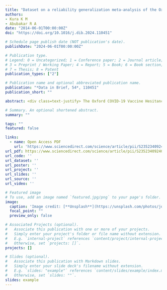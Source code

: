 ```yaml
---
title: "Dataset on a reliability generalization meta-analysis of the Oxford COVID-19 vaccine hesitancy scale"
authors:
- Kura K M
- Abubakar R A
date: "2014-06-01T00:00:00Z"
doi: "https://doi.org/10.1016/j.dib.2024.110451"

# Schedule page publish date (NOT publication's date).
publishDate: "2024-06-01T00:00:00Z"

# Publication type.
# Legend: 0 = Uncategorized; 1 = Conference paper; 2 = Journal article;
# 3 = Preprint / Working Paper; 4 = Report; 5 = Book; 6 = Book section;
# 7 = Thesis; 8 = Patent
publication_types: ["2"]

# Publication name and optional abbreviated publication name.
publication: "*Data in Brief, 54*, 110451"
publication_short: ""

abstract: <div class=text-justify> The Oxford COVID-19 Vaccine Hesitancy Scale is a 7-item psychometric scale developed by Freeman and colleagues a year after detecting the first case of the disease in 2019. The scale assesses people's thoughts, feelings, and behavior toward COVID-19 vaccines. A comprehensive search of major electronic databases, including Scopus, Clarivate Analytics, and PubMed, was conducted to extract eligible articles for inclusion in this meta-analysis. This paper reports information on data collected for a reliability generalization meta-analysis of the Oxford COVID-19 Vaccine Hesitancy Scale. The dataset incorporates information on the average reliability of the scale as measured with Cronbach's alpha in 20 studies included in the meta-analysis. Several benefits can be derived from the dataset. In particular, the research community would find this dataset beneficial as it can enhance their understanding of the health challenges of COVID-19, helping them come up with better solutions to eradicate the disease. </div>

# Summary. An optional shortened abstract.
summary: ""

tags: ""
featured: false

links:
  - name: Open Access PDF 
    url: 'https://www.sciencedirect.com/science/article/pii/S2352340924004207'
url_pdf: https://www.sciencedirect.com/science/article/pii/S2352340924004207/pdfft?md5=2685c700a099e86d2af887ec1e5ba184&pid=1-s2.0-S2352340924004207-main.pdf
url_code: ''
url_dataset: ''
url_poster: ''
url_project: ''
url_slides: ''
url_source: ''
url_video: ''

# Featured image
# To use, add an image named `featured.jpg/png` to your page's folder. 
image:
  caption: 'Image credit: [**Unsplash**](https://unsplash.com/photos/jdD8gXaTZsc)'
  focal_point: ""
  preview_only: false

# Associated Projects (optional).
#   Associate this publication with one or more of your projects.
#   Simply enter your project's folder or file name without extension.
#   E.g. `internal-project` references `content/project/internal-project/index.md`.
#   Otherwise, set `projects: []`.
projects: []

# Slides (optional).
#   Associate this publication with Markdown slides.
#   Simply enter your slide deck's filename without extension.
#   E.g. `slides: "example"` references `content/slides/example/index.md`.
#   Otherwise, set `slides: ""`.
slides: example
---
```

